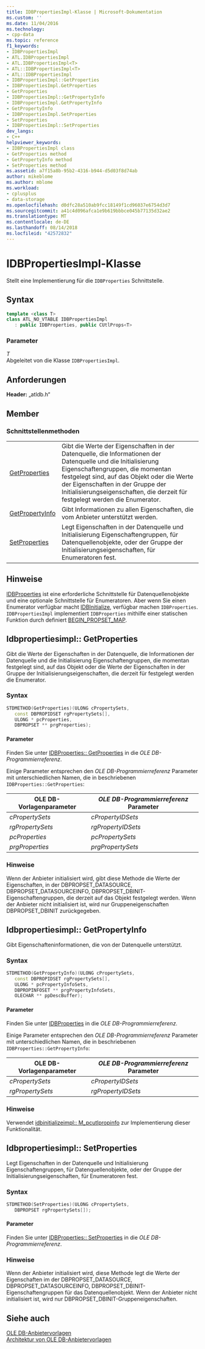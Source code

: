 ```yaml
---
title: IDBPropertiesImpl-Klasse | Microsoft-Dokumentation
ms.custom: ''
ms.date: 11/04/2016
ms.technology:
- cpp-data
ms.topic: reference
f1_keywords:
- IDBPropertiesImpl
- ATL.IDBPropertiesImpl
- ATL.IDBPropertiesImpl<T>
- ATL::IDBPropertiesImpl<T>
- ATL::IDBPropertiesImpl
- IDBPropertiesImpl::GetProperties
- IDBPropertiesImpl.GetProperties
- GetProperties
- IDBPropertiesImpl::GetPropertyInfo
- IDBPropertiesImpl.GetPropertyInfo
- GetPropertyInfo
- IDBPropertiesImpl.SetProperties
- SetProperties
- IDBPropertiesImpl::SetProperties
dev_langs:
- C++
helpviewer_keywords:
- IDBPropertiesImpl class
- GetProperties method
- GetPropertyInfo method
- SetProperties method
ms.assetid: a7f15a8b-95b2-4316-b944-d5d03f8d74ab
author: mikeblome
ms.author: mblome
ms.workload:
- cplusplus
- data-storage
ms.openlocfilehash: d0dfc28a510ab9fcc18149f1cd96037e6754d3d7
ms.sourcegitcommit: a41c4d096afca1e9b619bbbce045b77135d32ae2
ms.translationtype: MT
ms.contentlocale: de-DE
ms.lasthandoff: 08/14/2018
ms.locfileid: "42572832"
---
```

# <a name="idbpropertiesimpl-class"></a>IDBPropertiesImpl-Klasse
Stellt eine Implementierung für die `IDBProperties` Schnittstelle.  
  
## <a name="syntax"></a>Syntax

```cpp
template <class T>   
class ATL_NO_VTABLE IDBPropertiesImpl   
   : public IDBProperties, public CUtlProps<T>  
```  
  
### <a name="parameters"></a>Parameter  
 *T*  
 Abgeleitet von die Klasse `IDBPropertiesImpl`.  

## <a name="requirements"></a>Anforderungen  
 **Header:** „atldb.h“  
  
## <a name="members"></a>Member  
  
### <a name="interface-methods"></a>Schnittstellenmethoden  
  
|||  
|-|-|  
|[GetProperties](#getproperties)|Gibt die Werte der Eigenschaften in der Datenquelle, die Informationen der Datenquelle und die Initialisierung Eigenschaftengruppen, die momentan festgelegt sind, auf das Objekt oder die Werte der Eigenschaften in der Gruppe der Initialisierungseigenschaften, die derzeit für festgelegt werden die Enumerator.|  
|[GetPropertyInfo](#getpropertyinfo)|Gibt Informationen zu allen Eigenschaften, die vom Anbieter unterstützt werden.|  
|[SetProperties](#setproperties)|Legt Eigenschaften in der Datenquelle und Initialisierung Eigenschaftengruppen, für Datenquellenobjekte, oder der Gruppe der Initialisierungseigenschaften, für Enumeratoren fest.|  
  
## <a name="remarks"></a>Hinweise  
 [IDBProperties](/previous-versions/windows/desktop/ms719607\(v=vs.85\)) ist eine erforderliche Schnittstelle für Datenquellenobjekte und eine optionale Schnittstelle für Enumeratoren. Aber wenn Sie einen Enumerator verfügbar macht [IDBInitialize](/previous-versions/windows/desktop/ms713706\(v=vs.85\)), verfügbar machen `IDBProperties`. `IDBPropertiesImpl` implementiert `IDBProperties` mithilfe einer statischen Funktion durch definiert [BEGIN_PROPSET_MAP](../../data/oledb/begin-propset-map.md).  

## <a name="getproperties"></a> Idbpropertiesimpl:: GetProperties
Gibt die Werte der Eigenschaften in der Datenquelle, die Informationen der Datenquelle und die Initialisierung Eigenschaftengruppen, die momentan festgelegt sind, auf das Objekt oder die Werte der Eigenschaften in der Gruppe der Initialisierungseigenschaften, die derzeit für festgelegt werden die Enumerator.  
  
### <a name="syntax"></a>Syntax  
  
```cpp
STDMETHOD(GetProperties)(ULONG cPropertySets,   
   const DBPROPIDSET rgPropertySets[],   
   ULONG * pcProperties,   
   DBPROPSET ** prgProperties);  
```  
  
#### <a name="parameters"></a>Parameter  
 Finden Sie unter [IDBProperties:: GetProperties](/previous-versions/windows/desktop/ms714344\(v=vs.85\)) in die *OLE DB-Programmierreferenz*.  
  
 Einige Parameter entsprechen den *OLE DB-Programmierreferenz* Parameter mit unterschiedlichen Namen, die in beschriebenen `IDBProperties::GetProperties`:  
  
|OLE DB-Vorlagenparameter|*OLE DB-Programmierreferenz* Parameter|  
|--------------------------------|------------------------------------------------|  
|*cPropertySets*|*cPropertyIDSets*|  
|*rgPropertySets*|*rgPropertyIDSets*|  
|*pcProperties*|*pcPropertySets*|  
|*prgProperties*|*prgPropertySets*|  
  
### <a name="remarks"></a>Hinweise  
 Wenn der Anbieter initialisiert wird, gibt diese Methode die Werte der Eigenschaften, in der DBPROPSET_DATASOURCE, DBPROPSET_DATASOURCEINFO, DBPROPSET_DBINIT-Eigenschaftengruppen, die derzeit auf das Objekt festgelegt werden. Wenn der Anbieter nicht initialisiert ist, wird nur Gruppeneigenschaften DBPROPSET_DBINIT zurückgegeben. 
  
## <a name="getpropertyinfo"></a> Idbpropertiesimpl:: GetPropertyInfo
Gibt Eigenschafteninformationen, die von der Datenquelle unterstützt.  
  
### <a name="syntax"></a>Syntax  
  
```cpp
STDMETHOD(GetPropertyInfo)(ULONG cPropertySets,   
   const DBPROPIDSET rgPropertySets[],   
   ULONG * pcPropertyInfoSets,   
   DBPROPINFOSET ** prgPropertyInfoSets,   
   OLECHAR ** ppDescBuffer);  
```  
  
#### <a name="parameters"></a>Parameter  
 Finden Sie unter [IDBProperties](/previous-versions/windows/desktop/ms718175\(v=vs.85\)) in die *OLE DB-Programmierreferenz*.  
  
 Einige Parameter entsprechen den *OLE DB-Programmierreferenz* Parameter mit unterschiedlichen Namen, die in beschriebenen `IDBProperties::GetPropertyInfo`:  
  
|OLE DB-Vorlagenparameter|*OLE DB-Programmierreferenz* Parameter|  
|--------------------------------|------------------------------------------------|  
|*cPropertySets*|*cPropertyIDSets*|  
|*rgPropertySets*|*rgPropertyIDSets*|  
  
### <a name="remarks"></a>Hinweise  
 Verwendet [idbinitializeimpl:: M_pcutlpropinfo](../../data/oledb/idbinitializeimpl-m-pcutlpropinfo.md) zur Implementierung dieser Funktionalität. 

## <a name="setproperties"></a> Idbpropertiesimpl:: SetProperties
Legt Eigenschaften in der Datenquelle und Initialisierung Eigenschaftengruppen, für Datenquellenobjekte, oder der Gruppe der Initialisierungseigenschaften, für Enumeratoren fest.  
  
### <a name="syntax"></a>Syntax  
  
```cpp
STDMETHOD(SetProperties)(ULONG cPropertySets,   
   DBPROPSET rgPropertySets[]);  
```  
  
#### <a name="parameters"></a>Parameter  
 Finden Sie unter [IDBProperties:: SetProperties](/previous-versions/windows/desktop/ms723049\(v=vs.85\)) in die *OLE DB-Programmierreferenz*.  
  
### <a name="remarks"></a>Hinweise  
 Wenn der Anbieter initialisiert wird, diese Methode legt die Werte der Eigenschaften im der DBPROPSET_DATASOURCE, DBPROPSET_DATASOURCEINFO, DBPROPSET_DBINIT-Eigenschaftengruppen für das Datenquellenobjekt. Wenn der Anbieter nicht initialisiert ist, wird nur DBPROPSET_DBINIT-Gruppeneigenschaften.  
  
## <a name="see-also"></a>Siehe auch  
 [OLE DB-Anbietervorlagen](../../data/oledb/ole-db-provider-templates-cpp.md)   
 [Architektur von OLE DB-Anbietervorlagen](../../data/oledb/ole-db-provider-template-architecture.md)